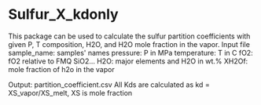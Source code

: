 # Sulfur_X_kdonly
This package can be used to calculate the sulfur partition coefficients with given P, T composition, H2O, and H2O mole fraction in the vapor.
Input file
sample_name: samples' names
pressure: P in MPa
temperature: T in C
fO2: fO2 relative to FMQ
SiO2... H2O: major elements and H2O in wt.%
XH2Of: mole fraction of h2o in the vapor

Output: partition_coefficient.csv
All Kds are calculated as kd = XS_vapor/XS_melt, XS is mole fraction
